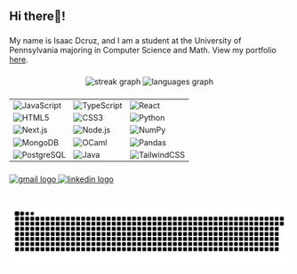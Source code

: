 <h2 align="left">Hi there👋!</h2>

###

My name is Isaac Dcruz, and I am a student at the University of Pennsylvania majoring in Computer Science and Math. View my portfolio [here](https://iadcruz.github.io).

###

<div align="center">
  <img src="https://streak-stats.demolab.com?user=iadcruz&locale=en&mode=daily&theme=onedark&hide_border=false&border_radius=5" height="150" alt="streak graph" />
  <img src="https://github-readme-stats.vercel.app/api/top-langs?username=iadcruz&locale=en&hide_title=false&layout=compact&card_width=320&langs_count=5&theme=onedark&hide_border=false" height="150" alt="languages graph" />
</div>

###

<div align="center">
  <table>
    <tr>
      <td><img src="https://cdn.jsdelivr.net/gh/devicons/devicon/icons/javascript/javascript-original.svg" height="30" alt="JavaScript" /></td>
      <td><img src="https://cdn.jsdelivr.net/gh/devicons/devicon/icons/typescript/typescript-original.svg" height="30" alt="TypeScript" /></td>
      <td><img src="https://cdn.jsdelivr.net/gh/devicons/devicon/icons/react/react-original.svg" height="30" alt="React" /></td>
    </tr>
    <tr>
      <td><img src="https://cdn.jsdelivr.net/gh/devicons/devicon/icons/html5/html5-original.svg" height="30" alt="HTML5" /></td>
      <td><img src="https://cdn.jsdelivr.net/gh/devicons/devicon/icons/css3/css3-original.svg" height="30" alt="CSS3" /></td>
      <td><img src="https://cdn.jsdelivr.net/gh/devicons/devicon/icons/python/python-original.svg" height="30" alt="Python" /></td>
    </tr>
    <tr>
      <td><img src="https://cdn.jsdelivr.net/gh/devicons/devicon/icons/nextjs/nextjs-original.svg" height="30" alt="Next.js" /></td>
      <td><img src="https://cdn.jsdelivr.net/gh/devicons/devicon/icons/nodejs/nodejs-original.svg" height="30" alt="Node.js" /></td>
      <td><img src="https://cdn.jsdelivr.net/gh/devicons/devicon/icons/numpy/numpy-original.svg" height="30" alt="NumPy" /></td>
    </tr>
    <tr>
      <td><img src="https://cdn.jsdelivr.net/gh/devicons/devicon/icons/mongodb/mongodb-original.svg" height="30" alt="MongoDB" /></td>
      <td><img src="https://cdn.jsdelivr.net/gh/devicons/devicon/icons/ocaml/ocaml-original.svg" height="30" alt="OCaml" /></td>
      <td><img src="https://cdn.jsdelivr.net/gh/devicons/devicon/icons/pandas/pandas-original.svg" height="30" alt="Pandas" /></td>
    </tr>
    <tr>
      <td><img src="https://cdn.jsdelivr.net/gh/devicons/devicon/icons/postgresql/postgresql-original.svg" height="30" alt="PostgreSQL" /></td>
      <td><img src="https://cdn.jsdelivr.net/gh/devicons/devicon/icons/java/java-original.svg" height="30" alt="Java" /></td>
      <td><img src="https://cdn.jsdelivr.net/gh/devicons/devicon/icons/tailwindcss/tailwindcss-original-wordmark.svg" height="30" alt="TailwindCSS" /></td>
    </tr>
  </table>
</div>

###

<div align="left">
  <a href="iadcruzsa21@gmail.com" target="_blank">
    <img src="https://img.shields.io/static/v1?message=Gmail&logo=gmail&label=&color=D14836&logoColor=white&labelColor=&style=for-the-badge" height="35" alt="gmail logo"  />
  </a>
  <a href="https://linkedin/" target="_blank">
    <img src="https://img.shields.io/static/v1?message=LinkedIn&logo=linkedin&label=&color=0077B5&logoColor=white&labelColor=&style=for-the-badge" height="35" alt="linkedin logo"  />
  </a>
</div>

###

<br clear="both">

<img src="https://raw.githubusercontent.com/iadcruz/iadcruz/output/snake.svg" alt="Snake animation" />

###

